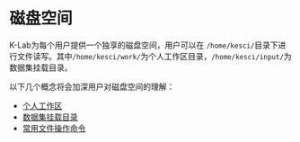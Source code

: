 # 磁盘空间

K-Lab为每个用户提供一个独享的磁盘空间，用户可以在 `/home/kesci/`目录下进行文件读写。其中`/home/kesci/work/`为个人工作区目录，`/home/kesci/input/`为数据集挂载目录。

以下几个概念将会加深用户对磁盘空间的理解：
* [个人工作区](./access.md)
* [数据集挂载目录](./input_directory.md)
* [常用文件操作命令](./command_line.md)